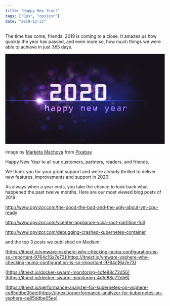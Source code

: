 ```yaml
---
title: "Happy New Year!"
tags: ["Ops", "opvizor"]
date: "2019-12-31"
---
```


The time has come, friends: 2019 is coming to a close. It amazes us how quickly the year has passed, and even more so, how much things we were able to achieve in just 365 days.

![](/images/blog/happy-new-year-4656597_1920-1024x579.jpg)

Image by [Markéta Machová](https://pixabay.com/users/MAKY_OREL-436253/?utm_source=link-attribution&utm_medium=referral&utm_campaign=image&utm_content=4656597) from [Pixabay](https://pixabay.com/?utm_source=link-attribution&utm_medium=referral&utm_campaign=image&utm_content=4656597)

Happy New Year to all our customers, partners, readers, and friends.

We thank you for your great support and we're already thrilled to deliver new features, improvements and support in 2020!

As always when a year ends, you take the chance to look back what happened the past twelve months. Here are our most viewed blog posts of 2019:

http://www.opvizor.com/the-good-the-bad-and-the-ugly-about-vm-cpu-ready

http://www.opvizor.com/vcenter-appliance-vcsa-root-partition-full

http://www.opvizor.com/debugging-crashed-kubernetes-container

and the top 3 posts we published on Medium:

[https://itnext.io/vmware-vsphere-why-checking-numa-configuration-is-so-important-9764c16a7e73](https://itnext.io/vmware-vsphere-why-checking-numa-configuration-is-so-important-9764c16a7e73)

[https://itnext.io/docker-swarm-monitoring-4dfe88c72d56](https://itnext.io/docker-swarm-monitoring-4dfe88c72d56)

[https://itnext.io/performance-analyzer-for-kubernetes-on-vsphere-ce85ddbe05ee](https://itnext.io/performance-analyzer-for-kubernetes-on-vsphere-ce85ddbe05ee)
